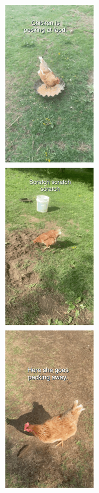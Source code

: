 

 

![Chicken is pecking at food.](16_May_2021_09_16_27.gif)



 

![Scratch scratch scratch](16_May_2021_09_18_15.gif)



 

![Here she goes pecking away.](16_May_2021_09_20_19.gif)

